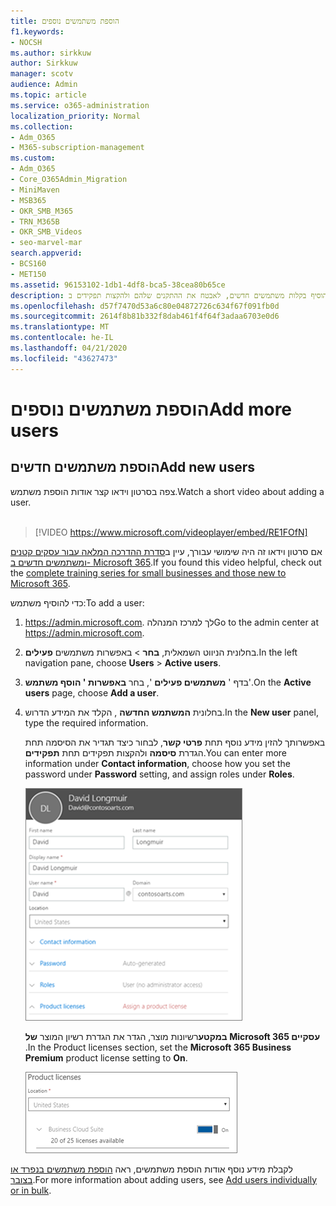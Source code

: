 ```yaml
---
title: הוספת משתמשים נוספים
f1.keywords:
- NOCSH
ms.author: sirkkuw
author: Sirkkuw
manager: scotv
audience: Admin
ms.topic: article
ms.service: o365-administration
localization_priority: Normal
ms.collection:
- Adm_O365
- M365-subscription-management
ms.custom:
- Adm_O365
- Core_O365Admin_Migration
- MiniMaven
- MSB365
- OKR_SMB_M365
- TRN_M365B
- OKR_SMB_Videos
- seo-marvel-mar
search.appverid:
- BCS160
- MET150
ms.assetid: 96153102-1db1-4df8-bca5-38cea80b65ce
description: למד את השלבים הבאים כדי להוסיף בקלות משתמשים חדשים, לאבטח את ההתקנים שלהם ולהקצות תפקידים ב-Microsoft 365 Business Premium.
ms.openlocfilehash: d57f7470d53a6c80e04872726c634f67f091fb0d
ms.sourcegitcommit: 2614f8b81b332f8dab461f4f64f3adaa6703e0d6
ms.translationtype: MT
ms.contentlocale: he-IL
ms.lasthandoff: 04/21/2020
ms.locfileid: "43627473"
---
```

# <a name="add-more-users"></a><span data-ttu-id="2b400-103">הוספת משתמשים נוספים</span><span class="sxs-lookup"><span data-stu-id="2b400-103">Add more users</span></span>

## <a name="add-new-users"></a><span data-ttu-id="2b400-104">הוספת משתמשים חדשים</span><span class="sxs-lookup"><span data-stu-id="2b400-104">Add new users</span></span>

<span data-ttu-id="2b400-105">צפה בסרטון וידאו קצר אודות הוספת משתמש.</span><span class="sxs-lookup"><span data-stu-id="2b400-105">Watch a short video about adding a user.</span></span> <br><br>

> [!VIDEO https://www.microsoft.com/videoplayer/embed/RE1FOfN] 

<span data-ttu-id="2b400-106">אם סרטון וידאו זה היה שימושי עבורך, עיין ב[סדרת ההדרכה המלאה עבור עסקים קטנים ומשתמשים חדשים ב- Microsoft 365](https://support.office.com/article/6ab4bbcd-79cf-4000-a0bd-d42ce4d12816).</span><span class="sxs-lookup"><span data-stu-id="2b400-106">If you found this video helpful, check out the [complete training series for small businesses and those new to Microsoft 365](https://support.office.com/article/6ab4bbcd-79cf-4000-a0bd-d42ce4d12816).</span></span>

<span data-ttu-id="2b400-107">כדי להוסיף משתמש:</span><span class="sxs-lookup"><span data-stu-id="2b400-107">To add a user:</span></span>

1. <span data-ttu-id="2b400-108"><a href="https://go.microsoft.com/fwlink/p/?linkid=837890" target="_blank">https://admin.microsoft.com</a>. לך למרכז המנהלה</span><span class="sxs-lookup"><span data-stu-id="2b400-108">Go to the admin center at <a href="https://go.microsoft.com/fwlink/p/?linkid=837890" target="_blank">https://admin.microsoft.com</a>.</span></span> 
2. <span data-ttu-id="2b400-109">בחלונית הניווט השמאלית, **בחר** \> באפשרות משתמשים **פעילים**.</span><span class="sxs-lookup"><span data-stu-id="2b400-109">In the left navigation pane, choose **Users** \> **Active users**.</span></span>
3. <span data-ttu-id="2b400-110">בדף ' **משתמשים פעילים** ', בחר **באפשרות ' הוסף משתמש**'.</span><span class="sxs-lookup"><span data-stu-id="2b400-110">On the **Active users** page, choose **Add a user**.</span></span>
4. <span data-ttu-id="2b400-111">בחלונית **המשתמש החדשה** , הקלד את המידע הדרוש.</span><span class="sxs-lookup"><span data-stu-id="2b400-111">In the **New user** panel, type the required information.</span></span> 
  
    <span data-ttu-id="2b400-112">באפשרותך להזין מידע נוסף תחת **פרטי קשר**, לבחור כיצד תגדיר את הסיסמה תחת הגדרת **סיסמה** ולהקצות תפקידים תחת **תפקידים**.</span><span class="sxs-lookup"><span data-stu-id="2b400-112">You can enter more information under **Contact information**, choose how you set the password under **Password** setting, and assign roles under **Roles**.</span></span>
      
    ![Enter user information in the New user card](../media/f04d39ca-48be-4868-8330-8552a4754c8b.png)
      
    <span data-ttu-id="2b400-114">**במקטע**רשיונות מוצר, הגדר את הגדרת רשיון המוצר **של Microsoft 365 עסקיים** .</span><span class="sxs-lookup"><span data-stu-id="2b400-114">In the Product licenses section, set the **Microsoft 365 Business Premium** product license setting to **On**.</span></span>
      
    ![Set the license setting to On position](../media/7404f7f7-93bc-44a3-9ffb-4208b5b17402.png)
  
<span data-ttu-id="2b400-116">לקבלת מידע נוסף אודות הוספת משתמשים, ראה [הוספת משתמשים בנפרד או בצובר](https://docs.microsoft.com/office365/admin/add-users/add-users).</span><span class="sxs-lookup"><span data-stu-id="2b400-116">For  more information about adding users, see [Add users individually or in bulk](https://docs.microsoft.com/office365/admin/add-users/add-users).</span></span>
  

